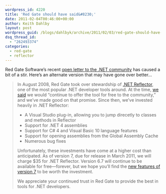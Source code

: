 ```yaml
---
wordpress_id: 4220
title: 'Red Gate should have said&#8230;'
date: 2011-02-04T00:46:00+00:00
author: Keith Dahlby
layout: post
wordpress_guid: /blogs/dahlbyk/archive/2011/02/03/red-gate-should-have-said.aspx
dsq_thread_id:
  - "262493374"
categories:
  - red-gate
  - reflector
---
```

Red Gate Software&#8217;s recent [open letter to the .NET community](http://www.red-gate.com/products/dotnet-development/reflector/announcement) has caused a bit of a stir. Here&#8217;s an alternate version that may have gone over better&#8230;

> In August 2008, Red Gate took over stewardship of [.NET Reflector](http://www.red-gate.com/products/dotnet-development/reflector/), one of the most popular .NET developer tools around. At the time, [we said](http://www.simple-talk.com/opinion/opinion-pieces/the-future-of-reflector-/) we would &#8220;continue to offer the tool for free to the community,&#8221; and we&#8217;ve made good on that promise. Since then, we&#8217;ve invested heavily in .NET Reflector:
> 
>   * A Visual Studio plug-in, allowing you to jump direcetly to classes and methods in Reflector
>   * Support for .NET 4 assemblies
>   * Support for C# 4 and Visual Basic 10 language features
>   * Support for opening assemblies from the Global Assembly Cache
>   * Numerous bug fixes
> 
> Unfortunately, these investments have come at a higher cost than anticipated. As of version 7, due for release in March 2011, we will charge $35 for .NET Reflector. Version 6.7 will continue to be available for free&mdash;forever, but we hope you&#8217;ll find the [new features of version 7](http://www.simple-talk.com/community/blogs/clivet/archive/2011/02/01/99118.aspx "New features in V7 of .NET Reflector.") to be worth the investment.
> 
> We appreciate your continued trust in Red Gate to provide the best in tools for .NET developers.